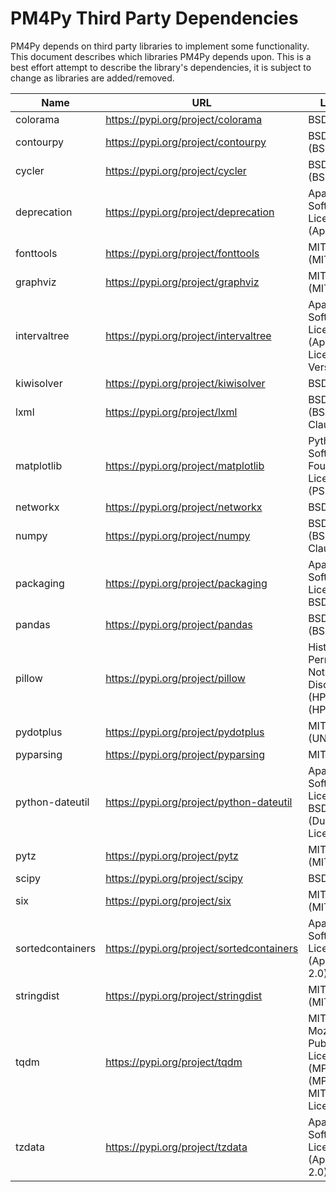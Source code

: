 # PM4Py Third Party Dependencies

PM4Py depends on third party libraries to implement some functionality. This document describes which libraries
PM4Py depends upon. This is a best effort attempt to describe the library's dependencies, it is subject to change as
libraries are added/removed.

| Name | URL | License | Version |
| --------------------------- | ------------------------------------------------------------ | --------------------------- | ------------------- |
| colorama | https://pypi.org/project/colorama | BSD License | 0.4.6 |
| contourpy | https://pypi.org/project/contourpy | BSD License (BSD) | 1.1.0 |
| cycler | https://pypi.org/project/cycler | BSD License (BSD) | 0.11.0 |
| deprecation | https://pypi.org/project/deprecation | Apache Software License (Apache 2) | 2.1.0 |
| fonttools | https://pypi.org/project/fonttools | MIT License (MIT) | 4.40.0 |
| graphviz | https://pypi.org/project/graphviz | MIT License (MIT) | 0.20.1 |
| intervaltree | https://pypi.org/project/intervaltree | Apache Software License (Apache License, Version 2.0) | 3.1.0 |
| kiwisolver | https://pypi.org/project/kiwisolver | BSD License | 1.4.4 |
| lxml | https://pypi.org/project/lxml | BSD License (BSD-3-Clause) | 4.9.2 |
| matplotlib | https://pypi.org/project/matplotlib | Python Software Foundation License (PSF) | 3.7.1 |
| networkx | https://pypi.org/project/networkx | BSD License | 3.1 |
| numpy | https://pypi.org/project/numpy | BSD License (BSD-3-Clause) | 1.25.0 |
| packaging | https://pypi.org/project/packaging | Apache Software License, BSD License | 23.1 |
| pandas | https://pypi.org/project/pandas | BSD License (BSD) | 2.0.3 |
| pillow | https://pypi.org/project/pillow | Historical Permission Notice and Disclaimer (HPND) (HPND) | 9.5.0 |
| pydotplus | https://pypi.org/project/pydotplus | MIT License (UNKNOWN) | 2.0.2 |
| pyparsing | https://pypi.org/project/pyparsing | MIT License | 3.1.0 |
| python-dateutil | https://pypi.org/project/python-dateutil | Apache Software License, BSD License (Dual License) | 2.8.2 |
| pytz | https://pypi.org/project/pytz | MIT License (MIT) | 2023.3 |
| scipy | https://pypi.org/project/scipy | BSD License | 1.11.1 |
| six | https://pypi.org/project/six | MIT License (MIT) | 1.16.0 |
| sortedcontainers | https://pypi.org/project/sortedcontainers | Apache Software License (Apache 2.0) | 2.4.0 |
| stringdist | https://pypi.org/project/stringdist | MIT License (MIT) | 1.0.9 |
| tqdm | https://pypi.org/project/tqdm | MIT License, Mozilla Public License 2.0 (MPL 2.0) (MPLv2.0, MIT Licences) | 4.65.0 |
| tzdata | https://pypi.org/project/tzdata | Apache Software License (Apache-2.0) | 2023.3 |
